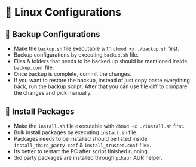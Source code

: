 # 🐧 Linux Configurations

## 💾 Backup Configurations
- Make the `backup.sh` file executable with `chmod +x ./backup.sh` first.
- Backup configurations by executing `backup.sh` file.
- Files & folders that needs to be backed up should be mentioned inside `backup.conf` file.
- Once backup is complete, commit the changes.
- If you want to restore the backup, instead of just copy paste everything back, run the backup script. After that you can use file diff to compare the changes and pick manually.

## 💫 Install Packages
- Make the `install.sh` file executable with `chmod +x ./install.sh` first.
- Bulk install packages by executing `install.sh` file.
- Packages needs to be installed should be listed inside `install_third_party.conf` & `install_trusted.conf` files.
- Its better to restart the PC after script finished running.
- 3rd party packages are installed through `pikaur` AUR helper.
